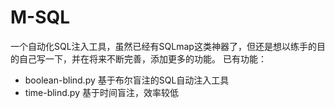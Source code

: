 # M-SQL
一个自动化SQL注入工具，虽然已经有SQLmap这类神器了，但还是想以练手的目的自己写一下，并在将来不断完善，添加更多的功能。
已有功能：
* boolean-blind.py   基于布尔盲注的SQL自动注入工具
* time-blind.py		基于时间盲注，效率较低
